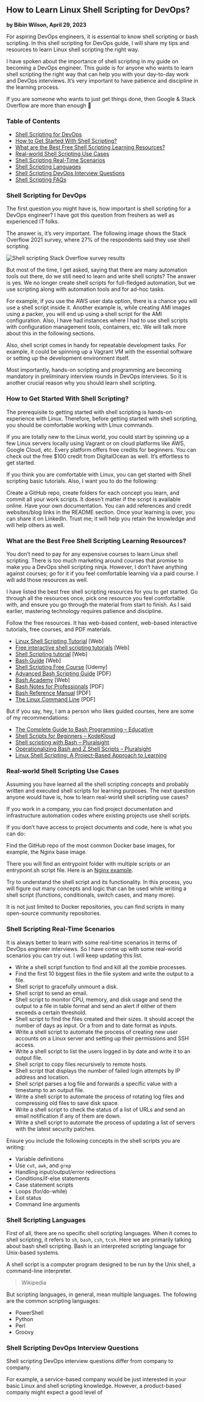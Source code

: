 ## How to Learn Linux Shell Scripting for DevOps?
**by Bibin Wilson, April 29, 2023**

For aspiring DevOps engineers, it is essential to know shell scripting or bash scripting. In this shell scripting for DevOps guide, I will share my tips and resources to learn Linux shell scripting the right way.

I have spoken about the importance of shell scripting in my guide on becoming a DevOps engineer. This guide is for anyone who wants to learn shell scripting the right way that can help you with your day-to-day work and DevOps interviews. It’s very important to have patience and discipline in the learning process.

If you are someone who wants to just get things done, then Google & Stack Overflow are more than enough 🙂

### Table of Contents
- [Shell Scripting for DevOps](#shell-scripting-for-devops)
- [How to Get Started With Shell Scripting?](#how-to-get-started-with-shell-scripting)
- [What are the Best Free Shell Scripting Learning Resources?](#what-are-the-best-free-shell-scripting-learning-resources)
- [Real-world Shell Scripting Use Cases](#real-world-shell-scripting-use-cases)
- [Shell Scripting Real-Time Scenarios](#shell-scripting-real-time-scenarios)
- [Shell Scripting Languages](#shell-scripting-languages)
- [Shell Scripting DevOps Interview Questions](#shell-scripting-devops-interview-questions)
- [Shell Scripting FAQs](#shell-scripting-faqs)

### Shell Scripting for DevOps

The first question you might have is, how important is shell scripting for a DevOps engineer? I have got this question from freshers as well as experienced IT folks.

The answer is, it’s very important. The following image shows the Stack Overflow 2021 survey, where 27% of the respondents said they use shell scripting.

![Shell scripting Stack Overflow survey results](link-to-image)

But most of the time, I get asked, saying that there are many automation tools out there, do we still need to learn and write shell scripts? The answer is yes. We no longer create shell scripts for full-fledged automation, but we use scripting along with automation tools and for ad-hoc tasks.

For example, if you use the AWS user data option, there is a chance you will use a shell script inside it. Another example is, while creating AMI images using a packer, you will end up using a shell script for the AMI configuration. Also, I have had instances where I had to use shell scripts with configuration management tools, containers, etc. We will talk more about this in the following sections.

Also, shell script comes in handy for repeatable development tasks. For example, it could be spinning up a Vagrant VM with the essential software or setting up the development environment itself.

Most importantly, hands-on scripting and programming are becoming mandatory in preliminary interview rounds in DevOps interviews. So it is another crucial reason why you should learn shell scripting.

### How to Get Started With Shell Scripting?

The prerequisite to getting started with shell scripting is hands-on experience with Linux. Therefore, before getting started with shell scripting, you should be comfortable working with Linux commands.

If you are totally new to the Linux world, you could start by spinning up a few Linux servers locally using Vagrant or on cloud platforms like AWS, Google Cloud, etc. Every platform offers free credits for beginners. You can check out the free $100 credit from DigitalOcean as well. It’s effortless to get started.

If you think you are comfortable with Linux, you can get started with Shell scripting basic tutorials. Also, I want you to do the following:

Create a GitHub repo, create folders for each concept you learn, and commit all your work scripts. It doesn’t matter if the script is available online. Have your own documentation. You can add references and credit websites/blog links in the README section. Once your learning is over, you can share it on LinkedIn. Trust me; it will help you retain the knowledge and will help others as well.

### What are the Best Free Shell Scripting Learning Resources?

You don’t need to pay for any expensive courses to learn Linux shell scripting. There is too much marketing around courses that promise to make you a DevOps shell scripting ninja. However, I don’t have anything against courses; go for it if you feel comfortable learning via a paid course. I will add those resources as well.

I have listed the best free shell scripting resources for you to get started. Go through all the resources once, pick one resource you feel comfortable with, and ensure you go through the material from start to finish. As I said earlier, mastering technology requires patience and discipline.

Follow the free resources. It has web-based content, web-based interactive tutorials, free courses, and PDF materials.

- [Linux Shell Scripting Tutorial](link-to-tutorial) [Web]
- [Free interactive shell scripting tutorials](link-to-tutorial) [Web]
- [Shell Scripting tutorial](link-to-tutorial) [Web]
- [Bash Guide](link-to-guide) [Web]
- [Shell Scripting Free Course](link-to-course) [Udemy]
- [Advanced Bash Scripting Guide](link-to-guide) [PDF]
- [Bash Academy](link-to-academy) [Web]
- [Bash Notes for Professionals](link-to-notes) [PDF]
- [Bash Reference Manual](link-to-manual) [PDF]
- [The Linux Command Line](link-to-command-line) [PDF]

But if you say, hey, I am a person who likes guided courses, here are some of my recommendations:

- [The Complete Guide to Bash Programming – Educative](link-to-course)
- [Shell Scripts for Beginners – KodeKloud](link-to-course)
- [Shell scripting with Bash – Pluralsight](link-to-course)
- [Operationalizing Bash and Z Shell Scripts – Pluralsight](link-to-course)
- [Linux Shell Scripting: A Project-Based Approach to Learning](link-to-course)

### Real-world Shell Scripting Use Cases

Assuming you have learned all the shell scripting concepts and probably written and executed shell scripts for learning purposes. The next question anyone would have is, how to learn real-world shell scripting use cases?

If you work in a company, you can find project documentation and infrastructure automation codes where existing projects use shell scripts.

If you don’t have access to project documents and code, here is what you can do:

Find the GitHub repo of the most common Docker base images, for example, the Nginx base image.

There you will find an entrypoint folder with multiple scripts or an entrypoint.sh script file. Here is an [Nginx example](link-to-nginx-example).

Try to understand the shell script and its functionality. In this process, you will figure out many concepts and logic that can be used while writing a shell script (functions, conditionals, switch cases, and many more).

It is not just limited to Docker repositories, you can find scripts in many open-source community repositories.

### Shell Scripting Real-Time Scenarios

It is always better to learn with some real-time scenarios in terms of DevOps engineer interviews. So I have come up with some real-world scenarios you can try out. I will keep updating this list.

- Write a shell script function to find and kill all the zombie processes.
- Find the first 10 biggest files in the file system and write the output to a file.
- Shell script to gracefully unmount a disk.
- Shell script to send an email.
- Shell script to monitor CPU, memory, and disk usage and send the output to a file in table format and send an alert if either of them exceeds a certain threshold.
- Shell script to find the files created and their sizes. It should accept the number of days as input. Or a from and to date format as inputs.
- Write a shell script to automate the process of creating new user accounts on a Linux server and setting up their permissions and SSH access.
- Write a shell script to list the users logged in by date and write it to an output file.
- Shell script to copy files recursively to remote hosts.
- Shell script that displays the number of failed login attempts by IP address and location.
- Shell script parses a log file and forwards a specific value with a timestamp to an output file.
- Write a shell script to automate the process of rotating log files and compressing old files to save disk space.
- Write a shell script to check the status of a list of URLs and send an email notification if any of them are down.
- Write a shell script to automate the process of updating a list of servers with the latest security patches.

Ensure you include the following concepts in the shell scripts you are writing:

- Variable definitions
- Use `cut`, `awk`, and `grep`
- Handling input/output/error redirections
- Conditions/if-else statements
- Case statement scripts
- Loops (for/do-while)
- Exit status
- Command line arguments

### Shell Scripting Languages

First of all, there are no specific shell scripting languages. When it comes to shell scripting, it refers to `sh`, `bash`, `csh`, `tcsh`. Here we are primarily talking about bash shell scripting. Bash is an interpreted scripting language for Unix-based systems.

A shell script is a computer program designed to be run by the Unix shell, a command-line interpreter. 

> Wikipedia

But scripting languages, in general, mean multiple languages. The following are the common scripting languages:

- PowerShell
- Python
- Perl
- Groovy

### Shell Scripting DevOps Interview Questions

Shell scripting DevOps interview questions differ from company to company.

For example, a service-based company would be just interested in your basic Linux and shell scripting knowledge. However, a product-based company might expect a good level of

